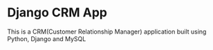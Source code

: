 <h1>Django CRM App</h1>

<p>This is a CRM(Customer Relationship Manager) application built using Python, Django and MySQL</p>